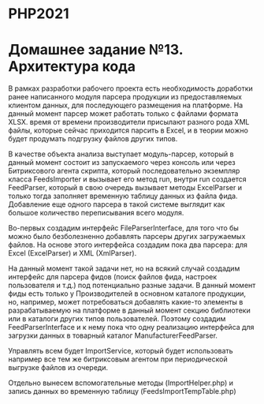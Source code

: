 # PHP2021
# Домашнее задание №13. Архитектура кода

В рамках разработки рабочего проекта есть необходимость доработки ранее написанного модуля парсера продукции из предоставляемых клиентом данных, для последующего размещения на платформе. На данный момент парсер может работать только с файлами формата XLSX. время от времени производители присылают разного рода XML файлы, которые сейчас приходится парсить в Excel, и в теории можно будет продумать подгрузку файлов других типов.

В качестве объекта анализа выступает модуль-парсер, который в данный момент состоит из запускаемого через консоль или через Битриксового агента скрипта, который последовательно экземпляр класса FeedsImporter и вызывает его метод run, внутри run создается FeedParser, который в свою очередь вызывает методы ExcelParser и только тогда заполняет временную таблицу данных из файла фида. Добавление еще одного парсера в такой системе выглядит как большое количество переписывания всего модуля.

Во-первых создадим интерфейс FileParserInterface, для того что бы можно было безболезненно добавлять парсеры других загружаемых файлов. На основе этого интерфейса создадим пока два парсера: для Excel (ExcelParser) и XML (XmlParser).

На данный момент такой задачи нет, но на всякий случай создадим интерфейс для парсера фидов (поиск файлов фида, настроек пользователя и т.д.) под потенциально разные задачи. В данный момент фиды есть только у Производителей в основном каталоге продукции, но, например, может потребоваться добавлять какие-то элементы в разрабатываемую на платформе в данный момент секцию библиотеки или в каталоги других типов пользователей. Поэтому создадим FeedParserInterface и к нему пока что одну реализацию интерфейса для загрузки данных в товарный каталог ManufacturerFeedParser.

Управлять всем будет ImportService, который будет использовать например все тем же битриксовым агентом при периодической выгрузке файлов из очереди.

Отдельно вынесем вспомогательные методы (ImportHelper.php) и запись данных во временную таблицу (FeedsImportTempTable.php)
